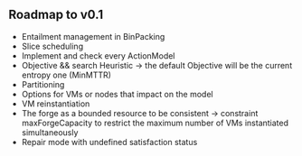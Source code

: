 Roadmap to v0.1
----------------

- Entailment management in BinPacking
- Slice scheduling
- Implement and check every ActionModel
- Objective && search Heuristic
   -> the default Objective will be the current entropy one (MinMTTR)
- Partitioning
- Options for VMs or nodes that impact on the model
- VM reinstantiation
- The forge as a bounded resource to be consistent
 -> constraint maxForgeCapacity to restrict the maximum number of VMs instantiated simultaneously
- Repair mode with undefined satisfaction status